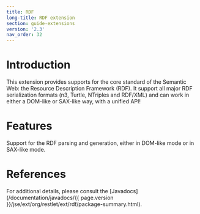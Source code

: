 ```yaml
---
title: RDF
long-title: RDF extension
section: guide-extensions
version: '2.3'
nav_order: 32
---
```

# Introduction

This extension provides supports for the core standard of the Semantic
Web: the Resource Description Framework (RDF). It support all major RDF
serialization formats (n3, Turtle, NTriples and RDF/XML) and can work in
either a DOM-like or SAX-like way, with a unified API!

# Features

Support for the RDF parsing and generation, either in DOM-like mode or in SAX-like mode.

# References

For additional details, please consult the [Javadocs](/documentation/javadocs/{{ page.version }}/jse/ext/org/restlet/ext/rdf/package-summary.html).
